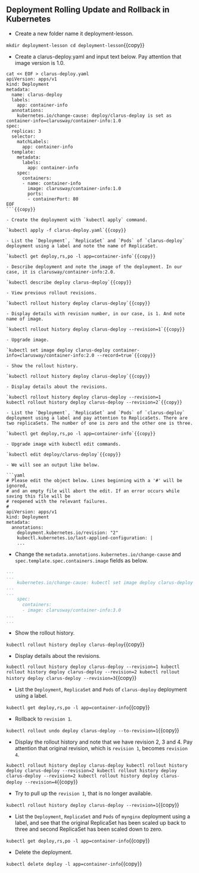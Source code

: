 ## Deployment Rolling Update and Rollback in Kubernetes

- Create a new folder name it deployment-lesson.

`mkdir deployment-lesson
cd deployment-lesson`{{copy}}

- Create a clarus-deploy.yaml and input text below. Pay attention that image version is 1.0.

```
cat << EOF > clarus-deploy.yaml
apiVersion: apps/v1
kind: Deployment
metadata:
  name: clarus-deploy
  labels:
    app: container-info
  annotations:
    kubernetes.io/change-cause: deploy/clarus-deploy is set as container-info=clarusway/container-info:1.0
spec:
  replicas: 3
  selector:
    matchLabels:
      app: container-info
  template:
    metadata:
      labels:
        app: container-info
    spec:
      containers:
      - name: container-info
        image: clarusway/container-info:1.0
        ports:
        - containerPort: 80
EOF
```{{copy}}

- Create the deployment with `kubectl apply` command.

`kubectl apply -f clarus-deploy.yaml`{{copy}}

- List the `Deployment`, `ReplicaSet` and `Pods` of `clarus-deploy` deployment using a label and note the name of ReplicaSet.

`kubectl get deploy,rs,po -l app=container-info`{{copy}}

- Describe deployment and note the image of the deployment. In our case, it is clarusway/container-info:2.0.

`kubectl describe deploy clarus-deploy`{{copy}}

- View previous rollout revisions.

`kubectl rollout history deploy clarus-deploy`{{copy}}

- Display details with revision number, in our case, is 1. And note name of image.

`kubectl rollout history deploy clarus-deploy --revision=1`{{copy}}

- Upgrade image.

`kubectl set image deploy clarus-deploy container-info=clarusway/container-info:2.0 --record=true`{{copy}}

- Show the rollout history.

`kubectl rollout history deploy clarus-deploy`{{copy}}

- Display details about the revisions.

`kubectl rollout history deploy clarus-deploy --revision=1
kubectl rollout history deploy clarus-deploy --revision=2`{{copy}}

- List the `Deployment`, `ReplicaSet` and `Pods` of `clarus-deploy` deployment using a label and pay attention to ReplicaSets. There are two replicaSets. The number of one is zero and the other one is three.

`kubectl get deploy,rs,po -l app=container-info`{{copy}}

- Upgrade image with kubectl edit commands.

`kubectl edit deploy/clarus-deploy`{{copy}}

- We will see an output like below.

```yaml
# Please edit the object below. Lines beginning with a '#' will be ignored,
# and an empty file will abort the edit. If an error occurs while saving this file will be
# reopened with the relevant failures.
#
apiVersion: apps/v1
kind: Deployment
metadata:
  annotations:
    deployment.kubernetes.io/revision: "2"
    kubectl.kubernetes.io/last-applied-configuration: |
    ...
```

- Change the `metadata.annotations.kubernetes.io/change-cause` and `spec.template.spec.containers.image` fields as below.

```yaml
...
...
    kubernetes.io/change-cause: kubectl set image deploy clarus-deploy container-info=clarusway/container-info:3.0
...
...
    spec:
      containers:
      - image: clarusway/container-info:3.0
...
...
```

- Show the rollout history.

`kubectl rollout history deploy clarus-deploy`{{copy}}

- Display details about the revisions.

`kubectl rollout history deploy clarus-deploy --revision=1
kubectl rollout history deploy clarus-deploy --revision=2
kubectl rollout history deploy clarus-deploy --revision=3`{{copy}}

- List the `Deployment`, `ReplicaSet` and `Pods` of `clarus-deploy` deployment using a label.

`kubectl get deploy,rs,po -l app=container-info`{{copy}}

- Rollback to `revision 1`.

`kubectl rollout undo deploy clarus-deploy --to-revision=1`{{copy}}

- Display the rollout history and note that we have revision 2, 3 and 4. Pay attention that original revision, which is `revision 1`, becomes `revision 4`.

`kubectl rollout history deploy clarus-deploy
kubectl rollout history deploy clarus-deploy --revision=2
kubectl rollout history deploy clarus-deploy --revision=2
kubectl rollout history deploy clarus-deploy --revision=4`{{copy}}

- Try to pull up the `revision 1`, that is no longer available.

`kubectl rollout history deploy clarus-deploy --revision=1`{{copy}}

- List the `Deployment`, `ReplicaSet` and `Pods` of `mynginx` deployment using a label, and see that the original ReplicaSet has been scaled up back to three and second ReplicaSet has been scaled down to zero.

`kubectl get deploy,rs,po -l app=container-info`{{copy}}

- Delete the deployment.

`kubectl delete deploy -l app=container-info`{{copy}}